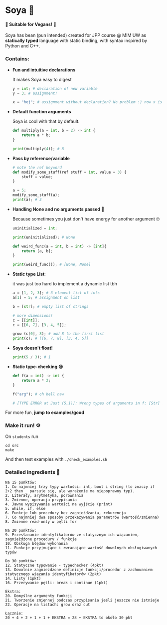# Soya 🌱
#### 💚 Suitable for Vegans! 💚

Soya has bean (pun intended) created for JPP course @ MIM UW as **statically typed** language with static binding, with syntax inspired by Python and C++.

### Contains:

- **Fun and intuitive declarations**

  It makes Soya easy to digest

  ```PYTHON
  y = int; # declaration of new variable
  y = 3; # assignment! 
  
  x = "hej"; # assignment without declaration? No problem :) now x is declared
  ```


- **Default function arguments**

  Soya is cool with that by default.
  
  ```python
  def multiply(a = int, b = 2) -> int {
      return a * b;
  }
  
  print(multiply(4)); # 8
  ```


- **Pass by reference/variable**

  ```python
  # note the ref keyword
  def modify_some_stuff(ref stuff = int, value = 3) {
      stuff = value;
  }
  
  a = 5;
  modify_some_stuff(a);
  print(a); # 3
  ```

- **Handling None and no arguments passed** :ghost:

  Because sometimes you just don't have energy for another argument :roll_eyes:

   ```python
   uninitialized = int;
   
   print(uninitialized); # None
   
   def weird_func(a = int, b = int) -> [int]{
       return [a, b];
   }
   
   print(weird_func()); # [None, None]
   ```
  
- **Static type List**:

  it was just too hard to implement a dynamic list tbh

  ```python
  a = [1, 2, 3]; # 3 element list of ints
  a[1] = 5; # assignment on list 
  
  b = [str]; # empty list of strings
  
  # more dimensions!
  c = [[int]];
  c = [[6, 7], [3, 4, 5]];
  
  grow (c[0], 8); # add 8 to the first list
  print(c); # [[6, 7, 8], [3, 4, 5]]
  ```

- **Soya doesn't float!**

  ```python
  print(5 / 3); # 1
  ```

- **Static type-checking :sunglasses:**

  ```python
  def f(a = int) -> int {
      return a * 2;
  }
  
  f("arg"); # oh hell naw
  
  # [TYPE ERROR at Just (5,1)]: Wrong types of arguments in f: [Str] instead of [Int]
  ```

For more fun, **jump to examples/good**

### Make it run! :gear:

On `students` run 

```
cd src
make
```

And then test examples with `./check_examples.sh` 


### Detailed ingredients :notebook:

```
Na 15 punktów:
1. Co najmniej trzy typy wartości: int, bool i string (to znaczy if 2+2 then _ parsuje się, ale wyrażenie ma niepoprawny typ).
2. Literały, arytmetyka, porównania
3. Zmienne, operacja przypisania
4. Jawne wypisywanie wartości na wyjście (print)
5. while, if, else
6. Funkcje lub procedury bez zagnieżdżania, rekurencja
7. Co najmniej dwa sposoby przekazywania parametrów (wartość/zmienna)
8. Zmienne read-only w pętli for

Na 20 punktów:
9. Przesłananie identyfikatorów ze statycznym ich wiązaniem, zagnieżdżone procedury / funkcje
10. Obsługa błędów wykonania
11. Funkcje przyjmujące i zwracające wartość dowolnych obsługiwanych typów

Do 30 punktów:
12. Statyczne typowanie - typechecker (4pkt)
13. Dowolnie zagnieżdżone definicje funkcji/procedur z zachowaniem statycznego wiązania identyfikatorów (2pkt)
14. Listy (1pkt)
16. Przerywanie pętli: break i continue (1pkt)

Ekstra:
20. Domyślne argumenty funkcji
21. Tworzenie zmiennej podczas przypisania jeśli jeszcze nie istnieje 
22. Operacje na listach: grow oraz cut

Łącznie:
20 + 4 + 2 + 1 + 1 + EKSTRA = 28 + EKSTRA to około 30 pkt
```
